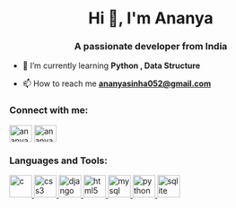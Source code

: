 <h1 align="center">Hi 👋, I'm Ananya</h1>
<h3 align="center">A passionate developer from India</h3>

- 🌱 I’m currently learning **Python , Data Structure**

- 📫 How to reach me **ananyasinha052@gmail.com**

<h3 align="left">Connect with me:</h3>
<p align="left">
<a href="https://linkedin.com/in/ananya" target="blank"><img align="center" src="https://cdn.jsdelivr.net/npm/simple-icons@3.0.1/icons/linkedin.svg" alt="ananya" height="30" width="40" /></a>
<a href="https://fb.com/ananya sinha" target="blank"><img align="center" src="https://cdn.jsdelivr.net/npm/simple-icons@3.0.1/icons/facebook.svg" alt="ananya sinha" height="30" width="40" /></a>
</p>

<h3 align="left">Languages and Tools:</h3>
<p align="left"> <a href="https://www.cprogramming.com/" target="_blank"> <img src="https://devicons.github.io/devicon/devicon.git/icons/c/c-original.svg" alt="c" width="40" height="40"/> </a> <a href="https://www.w3schools.com/css/" target="_blank"> <img src="https://devicons.github.io/devicon/devicon.git/icons/css3/css3-original-wordmark.svg" alt="css3" width="40" height="40"/> </a> <a href="https://www.djangoproject.com/" target="_blank"> <img src="https://devicons.github.io/devicon/devicon.git/icons/django/django-original.svg" alt="django" width="40" height="40"/> </a> <a href="https://www.w3.org/html/" target="_blank"> <img src="https://devicons.github.io/devicon/devicon.git/icons/html5/html5-original-wordmark.svg" alt="html5" width="40" height="40"/> </a> <a href="https://www.mysql.com/" target="_blank"> <img src="https://devicons.github.io/devicon/devicon.git/icons/mysql/mysql-original-wordmark.svg" alt="mysql" width="40" height="40"/> </a> <a href="https://www.python.org" target="_blank"> <img src="https://devicons.github.io/devicon/devicon.git/icons/python/python-original.svg" alt="python" width="40" height="40"/> </a> <a href="https://www.sqlite.org/" target="_blank"> <img src="https://www.vectorlogo.zone/logos/sqlite/sqlite-icon.svg" alt="sqlite" width="40" height="40"/> </a> </p>
